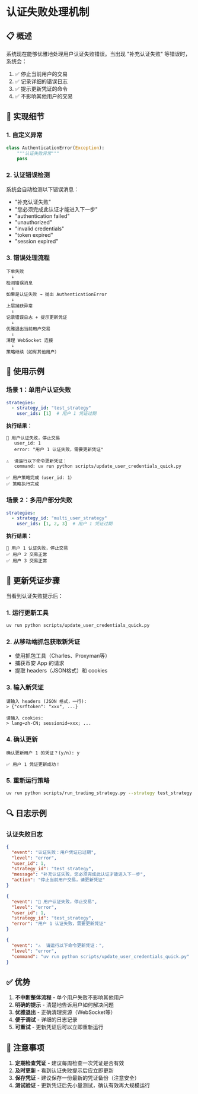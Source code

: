 # 认证失败处理机制

## 📋 概述

系统现在能够优雅地处理用户认证失败错误。当出现 "补充认证失败" 等错误时，系统会：
1. ✅ 停止当前用户的交易
2. ✅ 记录详细的错误日志
3. ✅ 提示更新凭证的命令
4. ✅ 不影响其他用户的交易

## 🔧 实现细节

### 1. 自定义异常

```python
class AuthenticationError(Exception):
    """认证失败异常"""
    pass
```

### 2. 认证错误检测

系统会自动检测以下错误消息：
- "补充认证失败"
- "您必须完成此认证才能进入下一步"
- "authentication failed"
- "unauthorized"
- "invalid credentials"
- "token expired"
- "session expired"

### 3. 错误处理流程

```
下单失败
  ↓
检测错误消息
  ↓
如果是认证失败 → 抛出 AuthenticationError
  ↓
上层捕获异常
  ↓
记录错误日志 + 提示更新凭证
  ↓
优雅退出当前用户交易
  ↓
清理 WebSocket 连接
  ↓
策略继续（如有其他用户）
```

## 🎯 使用示例

### 场景 1：单用户认证失败

```yaml
strategies:
  - strategy_id: "test_strategy"
    user_ids: [1]  # 用户 1 凭证过期
```

**执行结果：**
```
🚨 用户认证失败，停止交易
   user_id: 1
   error: "用户 1 认证失败，需要更新凭证"

⚠️  请运行以下命令更新凭证：
   command: uv run python scripts/update_user_credentials_quick.py

✅ 用户策略完成（user_id: 1）
✅ 策略执行完成
```

### 场景 2：多用户部分失败

```yaml
strategies:
  - strategy_id: "multi_user_strategy"
    user_ids: [1, 2, 3]  # 用户 1 凭证过期
```

**执行结果：**
```
🚨 用户 1 认证失败，停止交易
✅ 用户 2 交易正常
✅ 用户 3 交易正常
```

## 📝 更新凭证步骤

当看到认证失败提示后：

### 1. 运行更新工具
```bash
uv run python scripts/update_user_credentials_quick.py
```

### 2. 从移动端抓包获取新凭证
- 使用抓包工具（Charles、Proxyman等）
- 捕获币安 App 的请求
- 提取 headers（JSON格式）和 cookies

### 3. 输入新凭证
```
请输入 headers (JSON 格式，一行):
> {"csrftoken": "xxx", ...}

请输入 cookies:
> lang=zh-CN; sessionid=xxx; ...
```

### 4. 确认更新
```
确认更新用户 1 的凭证？(y/n): y

✅ 用户 1 凭证更新成功！
```

### 5. 重新运行策略
```bash
uv run python scripts/run_trading_strategy.py --strategy test_strategy
```

## 🔍 日志示例

### 认证失败日志

```json
{
  "event": "认证失败：用户凭证已过期",
  "level": "error",
  "user_id": 1,
  "strategy_id": "test_strategy",
  "message": "补充认证失败，您必须完成此认证才能进入下一步",
  "action": "停止当前用户交易，请更新凭证"
}

{
  "event": "🚨 用户认证失败，停止交易",
  "level": "error",
  "user_id": 1,
  "strategy_id": "test_strategy",
  "error": "用户 1 认证失败，需要更新凭证"
}

{
  "event": "⚠️  请运行以下命令更新凭证：",
  "level": "error",
  "command": "uv run python scripts/update_user_credentials_quick.py"
}
```

## ✅ 优势

1. **不中断整体流程** - 单个用户失败不影响其他用户
2. **明确的提示** - 清楚地告诉用户如何解决问题
3. **优雅退出** - 正确清理资源（WebSocket等）
4. **便于调试** - 详细的日志记录
5. **可重试** - 更新凭证后可以立即重新运行

## 🚨 注意事项

1. **定期检查凭证** - 建议每周检查一次凭证是否有效
2. **及时更新** - 看到认证失败提示后应立即更新
3. **保存凭证** - 建议保存一份最新的凭证备份（注意安全）
4. **测试验证** - 更新凭证后先小量测试，确认有效再大规模运行

